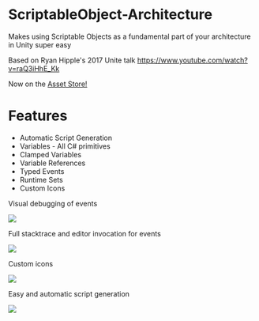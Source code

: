 # ScriptableObject-Architecture
Makes using Scriptable Objects as a fundamental part of your architecture in Unity super easy

Based on Ryan Hipple's 2017 Unite talk https://www.youtube.com/watch?v=raQ3iHhE_Kk

Now on the [Asset Store!](https://assetstore.unity.com/packages/tools/utilities/scriptableobject-architecture-131520)

# Features
- Automatic Script Generation
- Variables - All C# primitives
- Clamped Variables
- Variable References
- Typed Events
- Runtime Sets
- Custom Icons

Visual debugging of events

![](https://i.imgur.com/GPP3aVR.gif)

Full stacktrace and editor invocation for events

![](https://i.imgur.com/S90VUWI.png)

Custom icons

![](https://i.imgur.com/hNzvM9Y.png)

Easy and automatic script generation

![](https://i.imgur.com/GHkiIBd.png)
